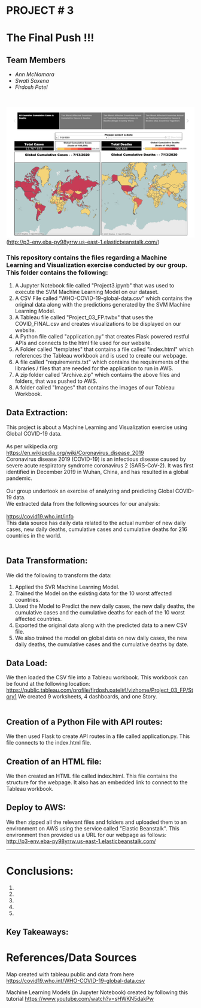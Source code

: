 # PROJECT # 3
# The Final Push !!! 
## Team Members
* *Ann McNamara*
* *Swati Saxena*
* *Firdosh Patel*
<br>

![Web Page](Map.png)
(http://p3-env.eba-py98yrrw.us-east-1.elasticbeanstalk.com/)

### This repository contains the files regarding a Machine Learning and Visualization exercise conducted by our group. This folder contains the following:
1.	A Jupyter Notebook file called "Project3.ipynb" that was used to execute the SVM Machine Learning Model on our dataset.
2.	A CSV File called “WHO-COVID-19-global-data.csv” which contains the original data along with the predictions generated by the SVM Machine Learning Model. 
3.	A Tableau file called "Project_03_FP.twbx" that uses the COVID_FINAL.csv and creates visualizations to be displayed on our website.
4.	A Python file called "application.py" that creates Flask powered restful APIs and connects to the html file used for our website.
5.	A Folder called "templates" that contains a file called "index.html" which references the Tableau workbook and is used to create our webpage. 
6.	A file called "requirements.txt" which contains the requirements of the libraries / files that are needed for the application to run in AWS. 
7.	A zip folder called "Archive.zip" which contains the above files and folders, that was pushed to AWS. 
8.	A folder called "Images" that contains the images of our Tableau Workbook.

## Data Extraction:
This project is about a Machine Learning and Visualization exercise using Global COVID-19 data. 
<br>
<br>
As per wikipedia.org:
<br>
https://en.wikipedia.org/wiki/Coronavirus_disease_2019
<br>
Coronavirus disease 2019 (COVID-19) is an infectious disease caused by severe acute respiratory syndrome coronavirus 2 (SARS-CoV-2). It was first identified in December 2019 in Wuhan, China, and has resulted in a global pandemic. 
<br>
<br>
Our group undertook an exercise of analyzing and predicting Global COVID-19 data. 
<br>
We extracted data from the following sources for our analysis:
<br>
<br>
https://covid19.who.int/info
<br>
This data source has daily data related to the actual number of new daily cases, new daily deaths, cumulative cases and cumulative deaths for 216 countries in the world. 
<br>
<br>

## Data Transformation:
We did the following to transform the data:
1.	Applied the SVR Machine Learning Model. 
2.	Trained the Model on the existing data for the 10 worst affected countries. 
3.	Used the Model to Predict the new daily cases, the new daily deaths, the cumulative cases and the cumulative deaths for each of the 10 worst affected countries.
4.	Exported the original data along with the predicted data to a new CSV file. 
5.  We also trained the model on global data on  new daily cases, the new daily deaths, the cumulative cases and the cumulative deaths by date. 

## Data Load: 
We then loaded the CSV file into a Tableau workbook. This workbook can be found at the following location:
https://public.tableau.com/profile/firdosh.patel#!/vizhome/Project_03_FP/Story1 We created 9 worksheets, 4 dashboards, and one Story.
<br>
<br>

## Creation of a Python File with API routes:
We then used Flask to create API routes in a file called application.py. This file connects to the index.html file.
<br>

## Creation of an HTML file:
We then created an HTML file called index.html. This file contains the structure for the webpage. It also has an embedded link to connect to the Tableau workbook.
<br>

## Deploy to AWS:
We then zipped all the relevant files and folders and uploaded them to an environment on AWS using the service called "Elastic Beanstalk". This environment then provided us a URL for our webpage as follows:
<br>
http://p3-env.eba-py98yrrw.us-east-1.elasticbeanstalk.com/
<hr>

# Conclusions:
1.	
2.	
3.	
4.	
5.	


## Key Takeaways:





# References/Data Sources
Map created with tableau public and data from here https://covid19.who.int/WHO-COVID-19-global-data.csv

Machine Learning Models (in Jupyter Notebook) created by following this tutorial https://www.youtube.com/watch?v=sHWKN5dakPw
